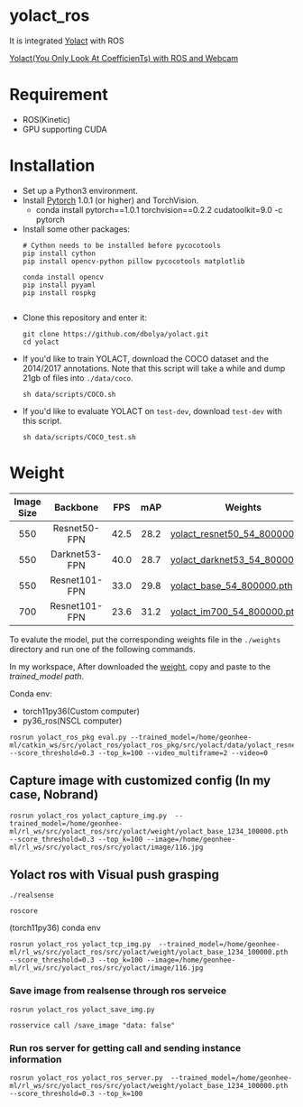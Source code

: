 # yolact_ros

It is integrated [Yolact](https://github.com/dbolya/yolact) with ROS

[Yolact(You Only Look At CoefficienTs) with ROS and Webcam](https://www.youtube.com/watch?v=Qn949mpmndI&feature=youtu.be)

# Requirement 

* ROS(Kinetic)
* GPU supporting CUDA

# Installation
 - Set up a Python3 environment.
 - Install [Pytorch](http://pytorch.org/) 1.0.1 (or higher) and TorchVision.
   - conda install pytorch==1.0.1 torchvision==0.2.2 cudatoolkit=9.0 -c pytorch
 - Install some other packages:
   ```Shell
   # Cython needs to be installed before pycocotools
   pip install cython
   pip install opencv-python pillow pycocotools matplotlib 
   
   conda install opencv
   pip install pyyaml
   pip install rospkg

   
   ```
 - Clone this repository and enter it:
   ```Shell
   git clone https://github.com/dbolya/yolact.git
   cd yolact
   ```
 - If you'd like to train YOLACT, download the COCO dataset and the 2014/2017 annotations. Note that this script will take a while and dump 21gb of files into `./data/coco`.
   ```Shell
   sh data/scripts/COCO.sh
   ```
 - If you'd like to evaluate YOLACT on `test-dev`, download `test-dev` with this script.
   ```Shell
   sh data/scripts/COCO_test.sh
   ```


# Weight 
| Image Size | Backbone      | FPS  | mAP  | Weights                                                                                                              |  |
|:----------:|:-------------:|:----:|:----:|----------------------------------------------------------------------------------------------------------------------|--------|
| 550        | Resnet50-FPN  | 42.5 | 28.2 | [yolact_resnet50_54_800000.pth](https://drive.google.com/file/d/1yp7ZbbDwvMiFJEq4ptVKTYTI2VeRDXl0/view?usp=sharing)  | [Mirror](https://ucdavis365-my.sharepoint.com/:u:/g/personal/yongjaelee_ucdavis_edu/EUVpxoSXaqNIlssoLKOEoCcB1m0RpzGq_Khp5n1VX3zcUw) |
| 550        | Darknet53-FPN | 40.0 | 28.7 | [yolact_darknet53_54_800000.pth](https://drive.google.com/file/d/1dukLrTzZQEuhzitGkHaGjphlmRJOjVnP/view?usp=sharing) | [Mirror](https://ucdavis365-my.sharepoint.com/:u:/g/personal/yongjaelee_ucdavis_edu/ERrao26c8llJn25dIyZPhwMBxUp2GdZTKIMUQA3t0djHLw)
| 550        | Resnet101-FPN | 33.0 | 29.8 | [yolact_base_54_800000.pth](https://drive.google.com/file/d/1UYy3dMapbH1BnmtZU4WH1zbYgOzzHHf_/view?usp=sharing)      | [Mirror](https://ucdavis365-my.sharepoint.com/:u:/g/personal/yongjaelee_ucdavis_edu/EYRWxBEoKU9DiblrWx2M89MBGFkVVB_drlRd_v5sdT3Hgg)
| 700        | Resnet101-FPN | 23.6 | 31.2 | [yolact_im700_54_800000.pth](https://drive.google.com/file/d/1lE4Lz5p25teiXV-6HdTiOJSnS7u7GBzg/view?usp=sharing)     | [Mirror](https://ucdavis365-my.sharepoint.com/:u:/g/personal/yongjaelee_ucdavis_edu/Eagg5RSc5hFEhp7sPtvLNyoBjhlf2feog7t8OQzHKKphjw)

To evalute the model, put the corresponding weights file in the `./weights` directory and run one of the following commands.


In my workspace, After downloaded the [weight](https://drive.google.com/file/d/1yp7ZbbDwvMiFJEq4ptVKTYTI2VeRDXl0/view?usp=sharing), copy and paste to the _trained_model path_.

Conda env: 
- torch11py36(Custom computer)
- py36_ros(NSCL computer)

```
rosrun yolact_ros_pkg eval.py --trained_model=/home/geonhee-ml/catkin_ws/src/yolact_ros/yolact_ros_pkg/src/yolact/data/yolact_resnet50_54_800000.pth --score_threshold=0.3 --top_k=100 --video_multiframe=2 --video=0
```


## Capture image with customized config (In my case, Nobrand)
```
rosrun yolact_ros yolact_capture_img.py  --trained_model=/home/geonhee-ml/rl_ws/src/yolact_ros/src/yolact/weight/yolact_base_1234_100000.pth  --score_threshold=0.3 --top_k=100 --image=/home/geonhee-ml/rl_ws/src/yolact_ros/src/yolact/image/116.jpg
```



## Yolact ros with Visual push grasping
```
./realsense
```

```
roscore
```

(torch11py36) conda env
```
rosrun yolact_ros yolact_tcp_img.py  --trained_model=/home/geonhee-ml/rl_ws/src/yolact_ros/src/yolact/weight/yolact_base_1234_100000.pth  --score_threshold=0.3 --top_k=100 --image=/home/geonhee-ml/rl_ws/src/yolact_ros/src/yolact/image/116.jpg 

```

### Save image from realsense through ros serveice

```
rosrun yolact_ros yolact_save_img.py 
```

```
rosservice call /save_image "data: false" 
```

### Run ros server for getting call and sending instance information

```
rosrun yolact_ros yolact_ros_server.py  --trained_model=/home/geonhee-ml/rl_ws/src/yolact_ros/src/yolact/weight/yolact_base_1234_100000.pth  --score_threshold=0.3 --top_k=100 
```
